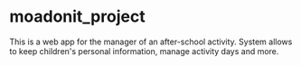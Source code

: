 # moadonit_project
This is a web app for the manager of an after-school activity. System allows to keep children's personal information, manage activity days and more.
